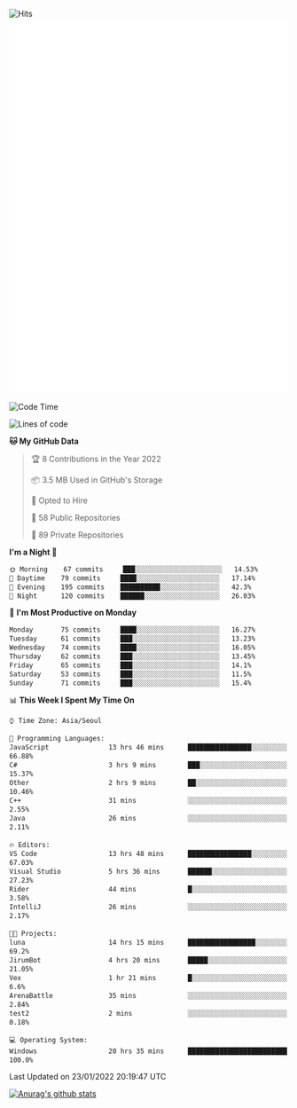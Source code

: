 ![Hits](https://hits.seeyoufarm.com/api/count/incr/badge.svg?url=https%3A%2F%2Fgithub.com%2Fkokose1234&count_bg=%2379C83D&title_bg=%23555555&icon=apple.svg&icon_color=%23E7E7E7&title=hits&edge_flat=false)
<br/>
![Metrics](https://github.com/kokose1234/kokose1234/blob/main/github-metrics.svg)

<!--START_SECTION:waka-->
![Code Time](http://img.shields.io/badge/Code%20Time-389%20hrs%2022%20mins-blue)

![Lines of code](https://img.shields.io/badge/From%20Hello%20World%20I%27ve%20Written-8%20Million%20lines%20of%20code-blue)

**🐱 My GitHub Data** 

> 🏆 8 Contributions in the Year 2022
 > 
> 📦 3.5 MB Used in GitHub's Storage 
 > 
> 💼 Opted to Hire
 > 
> 📜 58 Public Repositories 
 > 
> 🔑 89 Private Repositories  
 > 
**I'm a Night 🦉** 

```text
🌞 Morning    67 commits     ███░░░░░░░░░░░░░░░░░░░░░░   14.53% 
🌆 Daytime    79 commits     ████░░░░░░░░░░░░░░░░░░░░░   17.14% 
🌃 Evening    195 commits    ██████████░░░░░░░░░░░░░░░   42.3% 
🌙 Night      120 commits    ██████░░░░░░░░░░░░░░░░░░░   26.03%

```
📅 **I'm Most Productive on Monday** 

```text
Monday       75 commits     ████░░░░░░░░░░░░░░░░░░░░░   16.27% 
Tuesday      61 commits     ███░░░░░░░░░░░░░░░░░░░░░░   13.23% 
Wednesday    74 commits     ████░░░░░░░░░░░░░░░░░░░░░   16.05% 
Thursday     62 commits     ███░░░░░░░░░░░░░░░░░░░░░░   13.45% 
Friday       65 commits     ███░░░░░░░░░░░░░░░░░░░░░░   14.1% 
Saturday     53 commits     ███░░░░░░░░░░░░░░░░░░░░░░   11.5% 
Sunday       71 commits     ███░░░░░░░░░░░░░░░░░░░░░░   15.4%

```


📊 **This Week I Spent My Time On** 

```text
⌚︎ Time Zone: Asia/Seoul

💬 Programming Languages: 
JavaScript               13 hrs 46 mins      ████████████████░░░░░░░░░   66.88% 
C#                       3 hrs 9 mins        ███░░░░░░░░░░░░░░░░░░░░░░   15.37% 
Other                    2 hrs 9 mins        ██░░░░░░░░░░░░░░░░░░░░░░░   10.46% 
C++                      31 mins             ░░░░░░░░░░░░░░░░░░░░░░░░░   2.55% 
Java                     26 mins             ░░░░░░░░░░░░░░░░░░░░░░░░░   2.11%

🔥 Editors: 
VS Code                  13 hrs 48 mins      ████████████████░░░░░░░░░   67.03% 
Visual Studio            5 hrs 36 mins       ██████░░░░░░░░░░░░░░░░░░░   27.23% 
Rider                    44 mins             █░░░░░░░░░░░░░░░░░░░░░░░░   3.58% 
IntelliJ                 26 mins             ░░░░░░░░░░░░░░░░░░░░░░░░░   2.17%

🐱‍💻 Projects: 
luna                     14 hrs 15 mins      █████████████████░░░░░░░░   69.2% 
JirumBot                 4 hrs 20 mins       █████░░░░░░░░░░░░░░░░░░░░   21.05% 
Vex                      1 hr 21 mins        █░░░░░░░░░░░░░░░░░░░░░░░░   6.6% 
ArenaBattle              35 mins             ░░░░░░░░░░░░░░░░░░░░░░░░░   2.84% 
test2                    2 mins              ░░░░░░░░░░░░░░░░░░░░░░░░░   0.18%

💻 Operating System: 
Windows                  20 hrs 35 mins      █████████████████████████   100.0%

```


 Last Updated on 23/01/2022 20:19:47 UTC
<!--END_SECTION:waka-->

[![Anurag's github stats](https://github-readme-stats.vercel.app/api?username=kokose1234&theme=dracula)](https://github.com/anuraghazra/github-readme-stats)



	
